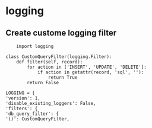 logging
===

## Create custome logging filter

        import logging

	class CustomQueryFilter(logging.Filter):
		def filter(self, record):
			for action in ['INSERT', 'UPDATE', 'DELETE']:
				if action in getattr(record, 'sql', ''):
					return True
			return False

	LOGGING = {
	'version': 1,
	'disable_existing_loggers': False,
	'filters': {
	'db_query_filter': {
	'()': CustomQueryFilter,

